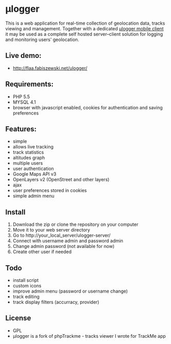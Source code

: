 # μlogger

This is a web application for real-time collection of geolocation data, tracks viewing and management. 
Together with a dedicated [μlogger mobile client](https://github.com/bfabiszewski/ulogger-android) it may be used as a complete self hosted server–client solution for logging and monitoring users' geolocation.

## Live demo:
- http://flaa.fabiszewski.net/ulogger/

## Requirements:
- PHP 5.5
- MYSQL 4.1
- browser with javascript enabled, cookies for authentication and saving preferences

## Features:
- simple
- allows live tracking
- track statistics
- altitudes graph
- multiple users
- user authentication
- Google Maps API v3
- OpenLayers v2 (OpenStreet and other layers)
- ajax 
- user preferences stored in cookies
- simple admin menu

## Install
1. Download the zip or clone the repository on your computer
2. Move it to your web server directory
3. Go to http://your_local_server/ulogger-server/
4. Connect with username admin and password admin
5. Change admin password (not available for now)
6. Create other user if needed

## Todo
- install script
- custom icons
- improve admin menu (password or username change)
- track editing
- track display filters (accurracy, provider)

## License
- GPL
- μlogger is a fork of phpTrackme - tracks viewer I wrote for TrackMe app
